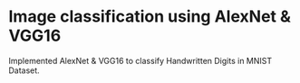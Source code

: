 # Image classification using AlexNet & VGG16 
Implemented AlexNet & VGG16 to classify Handwritten Digits in MNIST Dataset.

